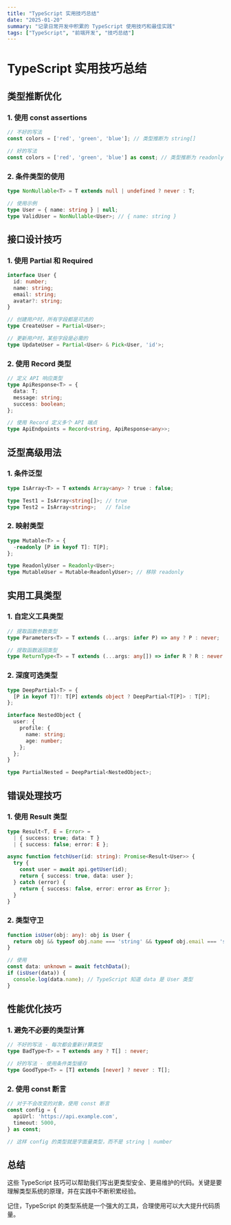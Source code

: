 ```yaml
---
title: "TypeScript 实用技巧总结"
date: "2025-01-20"
summary: "记录日常开发中积累的 TypeScript 使用技巧和最佳实践"
tags: ["TypeScript", "前端开发", "技巧总结"]
---
```


# TypeScript 实用技巧总结

## 类型推断优化

### 1. 使用 const assertions

```typescript
// 不好的写法
const colors = ['red', 'green', 'blue']; // 类型推断为 string[]

// 好的写法
const colors = ['red', 'green', 'blue'] as const; // 类型推断为 readonly ['red', 'green', 'blue']
```

### 2. 条件类型的使用

```typescript
type NonNullable<T> = T extends null | undefined ? never : T;

// 使用示例
type User = { name: string } | null;
type ValidUser = NonNullable<User>; // { name: string }
```

## 接口设计技巧

### 1. 使用 Partial 和 Required

```typescript
interface User {
  id: number;
  name: string;
  email: string;
  avatar?: string;
}

// 创建用户时，所有字段都是可选的
type CreateUser = Partial<User>;

// 更新用户时，某些字段是必需的
type UpdateUser = Partial<User> & Pick<User, 'id'>;
```

### 2. 使用 Record 类型

```typescript
// 定义 API 响应类型
type ApiResponse<T> = {
  data: T;
  message: string;
  success: boolean;
};

// 使用 Record 定义多个 API 端点
type ApiEndpoints = Record<string, ApiResponse<any>>;
```

## 泛型高级用法

### 1. 条件泛型

```typescript
type IsArray<T> = T extends Array<any> ? true : false;

type Test1 = IsArray<string[]>; // true
type Test2 = IsArray<string>;   // false
```

### 2. 映射类型

```typescript
type Mutable<T> = {
  -readonly [P in keyof T]: T[P];
};

type ReadonlyUser = Readonly<User>;
type MutableUser = Mutable<ReadonlyUser>; // 移除 readonly
```

## 实用工具类型

### 1. 自定义工具类型

```typescript
// 提取函数参数类型
type Parameters<T> = T extends (...args: infer P) => any ? P : never;

// 提取函数返回类型
type ReturnType<T> = T extends (...args: any[]) => infer R ? R : never;
```

### 2. 深度可选类型

```typescript
type DeepPartial<T> = {
  [P in keyof T]?: T[P] extends object ? DeepPartial<T[P]> : T[P];
};

interface NestedObject {
  user: {
    profile: {
      name: string;
      age: number;
    };
  };
}

type PartialNested = DeepPartial<NestedObject>;
```

## 错误处理技巧

### 1. 使用 Result 类型

```typescript
type Result<T, E = Error> = 
  | { success: true; data: T }
  | { success: false; error: E };

async function fetchUser(id: string): Promise<Result<User>> {
  try {
    const user = await api.getUser(id);
    return { success: true, data: user };
  } catch (error) {
    return { success: false, error: error as Error };
  }
}
```

### 2. 类型守卫

```typescript
function isUser(obj: any): obj is User {
  return obj && typeof obj.name === 'string' && typeof obj.email === 'string';
}

// 使用
const data: unknown = await fetchData();
if (isUser(data)) {
  console.log(data.name); // TypeScript 知道 data 是 User 类型
}
```

## 性能优化技巧

### 1. 避免不必要的类型计算

```typescript
// 不好的写法 - 每次都会重新计算类型
type BadType<T> = T extends any ? T[] : never;

// 好的写法 - 使用条件类型缓存
type GoodType<T> = [T] extends [never] ? never : T[];
```

### 2. 使用 const 断言

```typescript
// 对于不会改变的对象，使用 const 断言
const config = {
  apiUrl: 'https://api.example.com',
  timeout: 5000,
} as const;

// 这样 config 的类型就是字面量类型，而不是 string | number
```

## 总结

这些 TypeScript 技巧可以帮助我们写出更类型安全、更易维护的代码。关键是要理解类型系统的原理，并在实践中不断积累经验。

记住，TypeScript 的类型系统是一个强大的工具，合理使用可以大大提升代码质量。
